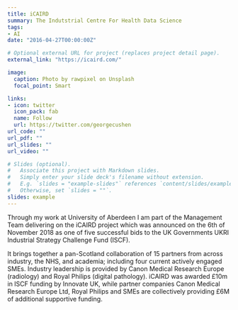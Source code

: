 ```yaml
---
title: iCAIRD
summary: The Indutstrial Centre For Health Data Science
tags:
- AI
date: "2016-04-27T00:00:00Z"

# Optional external URL for project (replaces project detail page).
external_link: "https://icaird.com/"

image:
  caption: Photo by rawpixel on Unsplash
  focal_point: Smart

links:
- icon: twitter
  icon_pack: fab
  name: Follow
  url: https://twitter.com/georgecushen
url_code: ""
url_pdf: ""
url_slides: ""
url_video: ""

# Slides (optional).
#   Associate this project with Markdown slides.
#   Simply enter your slide deck's filename without extension.
#   E.g. `slides = "example-slides"` references `content/slides/example-slides.md`.
#   Otherwise, set `slides = ""`.
slides: example
---
```


Through my work at University of Aberdeen I am part of the Management Team delivering on the iCAIRD project which was announced on the 6th of November 2018 as one of five successful bids to the UK Governments UKRI Industrial Strategy Challenge Fund (ISCF).
 
It brings together a pan-Scotland collaboration of 15 partners from across industry, the NHS, and academia; including four current actively engaged SMEs. Industry leadership is provided by Canon Medical Research Europe (radiology) and Royal Philips (digital pathology). iCAIRD was awarded £10m in ISCF funding by Innovate UK, while partner companies Canon Medical Research Europe Ltd, Royal Philips and SMEs are collectively providing £6M of additional supportive funding.
